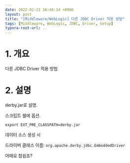 ```yaml
---
date: 2022-02-21 16:44:14 +0900
layout: post
title: "[Middleware/WebLogic] 다른 JDBC Driver 적용 방법"
tags: [Middleware, WebLogic, JDBC, Driver, Setup]
typora-root-url: ..
---
```


# 1. 개요

다른 JDBC Driver 적용 방법




# 2. 설명

derby.jar로 설명.



스크립트 쉘에 옵션.

`export EXT_PRE_CLASSPATH=derby.jar`



데이터 소스 생성 시

드라이버 클래스 이름: `org.apache.derby.jdbc.EmbeddedDriver`



어때요 참쉽죠?
